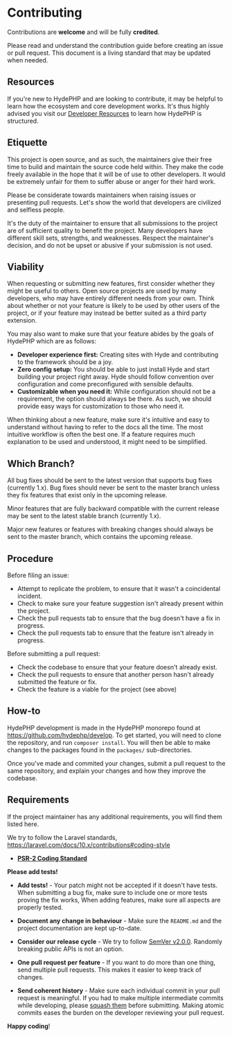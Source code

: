 # Contributing

Contributions are **welcome** and will be fully **credited**.

Please read and understand the contribution guide before creating an issue or pull request. This document is a living standard that may be updated when needed.


## Resources

If you're new to HydePHP and are looking to contribute, it may be helpful to learn how the ecosystem and core development works.
It's thus highly advised you visit our [Developer Resources](https://hydephp.com/community) to learn how HydePHP is structured.


## Etiquette

This project is open source, and as such, the maintainers give their free time to build and maintain the source code
held within. They make the code freely available in the hope that it will be of use to other developers. It would be
extremely unfair for them to suffer abuse or anger for their hard work.

Please be considerate towards maintainers when raising issues or presenting pull requests. Let's show the
world that developers are civilized and selfless people.

It's the duty of the maintainer to ensure that all submissions to the project are of sufficient
quality to benefit the project. Many developers have different skill sets, strengths, and weaknesses. Respect the maintainer's decision, and do not be upset or abusive if your submission is not used.


## Viability

When requesting or submitting new features, first consider whether they might be useful to others. Open
source projects are used by many developers, who may have entirely different needs from your own. Think about
whether or not your feature is likely to be used by other users of the project, or if your feature may instead be better suited as a third party extension.

You may also want to make sure that your feature abides by the goals of HydePHP which are as follows:

- **Developer experience first:** Creating sites with Hyde and contributing to the framework should be a joy.
- **Zero config setup:** You should be able to just install Hyde and start building your project right away. Hyde should follow convention over configuration and come preconfigured with sensible defaults.
- **Customizable when you need it:** While configuration should not be a requirement, the option should always be there. As such, we should provide easy ways for customization to those who need it.

When thinking about a new feature, make sure it's intuitive and easy to understand without having to refer to the docs all the time. The most intuitive workflow is often the best one. If a feature requires much explanation to be used and understood, it might need to be simplified.

## Which Branch?

All bug fixes should be sent to the latest version that supports bug fixes (currently 1.x). Bug fixes should never be sent to the master branch unless they fix features that exist only in the upcoming release.

Minor features that are fully backward compatible with the current release may be sent to the latest stable branch (currently 1.x).

Major new features or features with breaking changes should always be sent to the master branch, which contains the upcoming release.

## Procedure

Before filing an issue:

- Attempt to replicate the problem, to ensure that it wasn't a coincidental incident.
- Check to make sure your feature suggestion isn't already present within the project.
- Check the pull requests tab to ensure that the bug doesn't have a fix in progress.
- Check the pull requests tab to ensure that the feature isn't already in progress.

Before submitting a pull request:

- Check the codebase to ensure that your feature doesn't already exist.
- Check the pull requests to ensure that another person hasn't already submitted the feature or fix.
- Check the feature is a viable for the project (see above)


## How-to

HydePHP development is made in the HydePHP monorepo found at https://github.com/hydephp/develop.
To get started, you will need to clone the repository, and run `composer install`. You will then be able to make changes to the packages found in the `packages/` sub-directories.

Once you've made and commited your changes, submit a pull request to the same repository, and explain your changes and how they improve the codebase.


## Requirements

If the project maintainer has any additional requirements, you will find them listed here.

We try to follow the Laravel standards, https://laravel.com/docs/10.x/contributions#coding-style

- **[PSR-2 Coding Standard](https://github.com/php-fig/fig-standards/blob/master/accepted/PSR-2-coding-style-guide.md)**

**Please add tests!**
- **Add tests!** - Your patch might not be accepted if it doesn't have tests. When submitting a bug fix, make sure to include one or more tests proving the fix works, When adding features, make sure all aspects are properly tested.

- **Document any change in behaviour** - Make sure the `README.md` and the project documentation are kept up-to-date.

- **Consider our release cycle** - We try to follow [SemVer v2.0.0](https://semver.org/). Randomly breaking public APIs is not an option.

- **One pull request per feature** - If you want to do more than one thing, send multiple pull requests. This makes it easier to keep track of changes.

- **Send coherent history** - Make sure each individual commit in your pull request is meaningful. If you had to make multiple intermediate commits while developing, please [squash them](https://www.git-scm.com/book/en/v2/Git-Tools-Rewriting-History#Changing-Multiple-Commit-Messages) before submitting. Making atomic commits eases the burden on the developer reviewing your pull request.

**Happy coding**!
